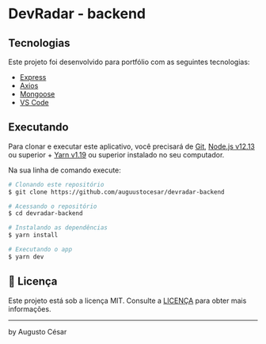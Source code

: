 # DevRadar - backend

## Tecnologias

Este projeto foi desenvolvido para portfólio com as seguintes tecnologias:

- [Express](https://expressjs.com/)
- [Axios](https://github.com/axios/axios)
- [Mongoose](https://mongoosejs.com/)
- [VS Code][vc]

## Executando

Para clonar e executar este aplicativo, você precisará de [Git](https://git-scm.com), [Node.js v12.13][nodejs] ou superior + [Yarn v1.19][yarn] ou superior instalado no seu computador.

Na sua linha de comando execute:

```bash
# Clonando este repositório
$ git clone https://github.com/auguustocesar/devradar-backend

# Acessando o repositório
$ cd devradar-backend

# Instalando as dependências
$ yarn install

# Executando o app
$ yarn dev
```

## :memo: Licença

Este projeto está sob a licença MIT. Consulte a [LICENÇA](https://github.com/fradeneto/devradar-mobile/blob/master/LICENSE) para obter mais informações.

---

by Augusto César

[nodejs]: https://nodejs.org/
[yarn]: https://yarnpkg.com/
[vc]: https://code.visualstudio.com/
